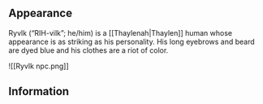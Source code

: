 ## Appearance
 Ryvlk (“RIH-vilk”; he/him) is a [[Thaylenah|Thaylen]] 
human whose appearance is as striking as his personality. His long eyebrows and beard are dyed blue and his clothes are a riot of color.

![[Ryvlk npc.png]]

## Information